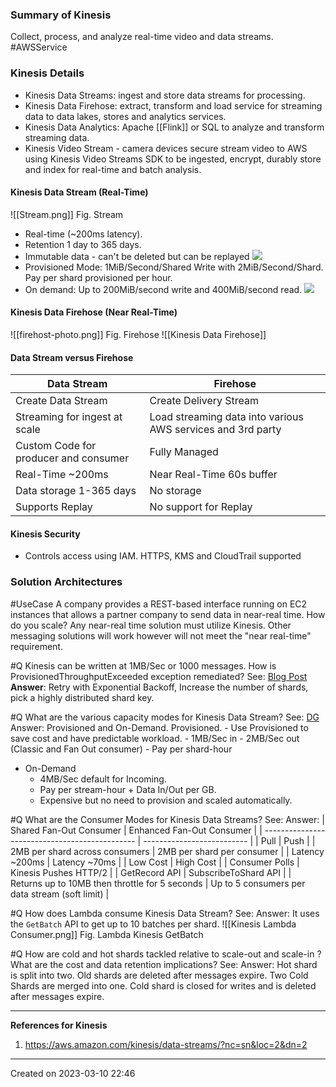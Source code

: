 ### Summary of Kinesis
Collect, process, and analyze real-time video and data streams. #AWSService 
### Kinesis Details
- Kinesis Data Streams: ingest and store data streams for processing.
- Kinesis Data Firehose: extract, transform and load service for streaming data to data lakes, stores and analytics services.
- Kinesis Data Analytics: Apache [[Flink]] or SQL to analyze and transform streaming data.
- Kinesis Video Stream - camera devices secure stream video to AWS using Kinesis Video Streams SDK to be ingested, encrypt, durably store and index for real-time and batch analysis.
#### Kinesis Data Stream (Real-Time)
![[Stream.png]]
Fig. Stream
- Real-time (~200ms latency). 
- Retention 1 day to 365 days.
- Immutable data - can't be deleted but can be replayed
![](kinesis-data-stream-producer-consumer-architecture.png)
- Provisioned Mode: 1MiB/Second/Shared Write with 2MiB/Second/Shard. Pay per shard provisioned per hour.
- On demand: Up to 200MiB/second write and 400MiB/second read.
![](Kinesis%20Shard%20On-Demand%20or%20Provision.png)
#### Kinesis Data Firehose (Near Real-Time)
![[firehost-photo.png]]
Fig. Firehose
![[Kinesis Data Firehose]]

#### Data Stream versus Firehose
| Data Stream| Firehose|
|---|---|
| Create Data Stream | Create Delivery Stream |
| Streaming for ingest at scale| Load streaming data into various AWS services and 3rd party |
| Custom Code for producer and consumer | Fully Managed |
| Real-Time ~200ms| Near Real-Time 60s buffer|
| Data storage 1-365 days| No storage|
| Supports Replay | No support for Replay|


#### Kinesis Security
- Controls access using IAM. HTTPS, KMS and CloudTrail supported

### Solution Architectures
#UseCase A company provides a REST-based interface running on EC2 instances that allows a partner company to send data in near-real time. How do you scale?
Any near-real time solution must utilize Kinesis. Other messaging solutions will work however will not meet the "near real-time" requirement.

#Q  Kinesis can be written at 1MB/Sec or 1000 messages. How is ProvisionedThroughputExceeded exception remediated?
See: [Blog Post](https://repost.aws/knowledge-center/kinesis-readprovisionedthroughputexceeded)
**Answer**: Retry with Exponential Backoff, Increase the number of shards, pick a highly distributed shard key. 

#Q What are the various capacity modes for Kinesis Data Stream?
See: [DG](https://docs.aws.amazon.com/streams/latest/dev/how-do-i-size-a-stream.html)
Answer: Provisioned and On-Demand. 
	Provisioned.
	- Use Provisioned to save cost and have predictable workload. 
	- 1MB/Sec in
	- 2MB/Sec out (Classic and Fan Out consumer)
	- Pay per shard-hour
- On-Demand
	- 4MB/Sec default for Incoming.
	- Pay per stream-hour + Data In/Out per GB.
	- Expensive but no need to provision and scaled automatically.

#Q What are the Consumer  Modes for Kinesis Data Streams?
See:
Answer:
| Shared Fan-Out Consumer                        | Enhanced Fan-Out Consumer  |
| ---------------------------------------------- | -------------------------- |
| Pull                                           | Push                       |
| 2MB per shard across consumers                 | 2MB per shard per consumer |
| Latency ~200ms                                 | Latency ~70ms              |
| Low Cost                                       | High Cost                  |
| Consumer Polls                                 | Kinesis Pushes HTTP/2      |
| GetRecord API                                  | SubscribeToShard API       |
| Returns up to 10MB then throttle for 5 seconds | Up to 5 consumers per data stream (soft limit)                           |

#Q How does Lambda consume Kinesis Data Stream?
See:
Answer: It uses the `GetBatch` API to get up to 10 batches per shard.
![[Kinesis Lambda Consumer.png]]
Fig. Lambda Kinesis GetBatch

#Q How are cold and hot shards tackled relative to scale-out and scale-in ? What are the cost and data retention implications?
See:
Answer:  Hot shard is split into two. Old shards are deleted after messages expire. Two Cold Shards are merged into one. Cold shard is closed for writes and is deleted after messages expire.


---
**References for Kinesis**
1. https://aws.amazon.com/kinesis/data-streams/?nc=sn&loc=2&dn=2

---
Created on 2023-03-10 22:46